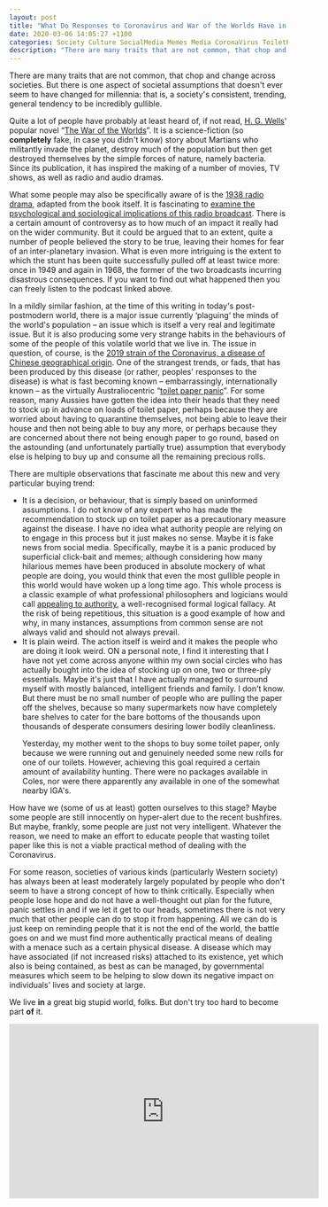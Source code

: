 ```yaml
---
layout: post
title: "What Do Responses to Coronavirus and War of the Worlds Have in Common?"
date: 2020-03-06 14:05:27 +1100
categories: Society Culture SocialMedia Memes Media CoronaVirus ToiletPaperPanic.
description: "There are many traits that are not common, that chop and change across societies.  But there is one aspect of societal assumptions that doesn't ever seem to have changed for millennia..."
---
```


There are many traits that are not common, that chop and change across societies.  But there is one aspect of societal assumptions that doesn't ever seem to have changed for millennia: that is, a society's consistent, trending, general tendency to be incredibly gullible.

Quite a lot of people have probably at least heard of, if not read, [H. G. Wells](https://www.britannica.com/biography/H-G-Wells)' popular novel &ldquo;[The War of the Worlds](https://www.britannica.com/topic/The-War-of-the-Worlds-novel-by-Wells)&rdquo;.  It is a science-fiction (so **completely** fake, in case you didn't know) story about Martians who militantly invade the planet, destroy much of the population but then get destroyed themselves by the simple forces of nature, namely bacteria.  Since its publication, it has inspired the making of a number of movies, TV shows, as well as radio and audio dramas.

What some people may also be specifically aware of is the [1938 radio drama](https://en.wikipedia.org/wiki/The_War_of_the_Worlds_(1938_radio_drama)), adapted from the book itself.  It is fascinating to [examine the psychological and sociological implications of this radio broadcast](https://www.wnycstudios.org/podcasts/radiolab/articles/war-worlds).  There is a certain amount of controversy as to how much of an impact it really had on the wider community.  But it could be argued that to an extent, quite a number of people believed the story to be true, leaving their homes for fear of an inter-planetary invasion.  What is even more intriguing is the extent to which the stunt has been quite successfully pulled off at least twice more: once in 1949 and again in 1968, the former of the two broadcasts incurring disastrous consequences.  If you want to find out what happened then you can freely listen to the podcast linked above.

In a mildly similar fashion, at the time of this writing in today's post-postmodern world, there is a major issue currently &lsquo;plaguing&lsquo; the minds of the world's population &ndash; an issue which is itself a very real and legitimate issue.  But it is also producing some very strange habits in the behaviours of some of the people of this volatile world that we live in.  The issue in question, of course, is the [2019 strain of the Coronavirus, a disease of Chinese geographical origin](https://www.who.int/emergencies/diseases/novel-coronavirus-2019).  One of the strangest trends, or fads, that has been produced by this disease (or rather, peoples' responses to the disease) is what is fast becoming known &ndash; embarrassingly, internationally known &ndash; as the virtually Australiocentric &ldquo;[toilet paper panic](https://www.bbc.com/news/world-australia-51731422)&rdquo;.  For some reason, many Aussies have gotten the idea into their heads that they need to stock up in advance on loads of toilet paper, perhaps because they are worried about having to quarantine themselves, not being able to leave their house and then not being able to buy any more, or perhaps because they are concerned about there not being enough paper to go round, based on the astounding (and unfortunately partially true) assumption that everybody else is helping to buy up and consume all the remaining precious rolls.

There are multiple observations that fascinate me about this new and very particular buying trend:
* It is a decision, or behaviour, that is simply based on uninformed assumptions.  I do not know of any expert who has made the recommendation to stock up on toilet paper as a precautionary measure against the disease.  I have no idea what authority people are relying on to engage in this process but it just makes no sense.  Maybe it is fake news from social media.  Specifically, maybe it is a panic produced by superficial click-bait and memes; although considering how many hilarious memes have been produced in absolute mockery of what people are doing, you would think that even the most gullible people in this world would have woken up a long time ago.  This whole process is a classic example of what professional philosophers and logicians would call [appealing to authority](https://philosophy.lander.edu/scireas/authority.html), a well-recognised formal logical fallacy.  At the risk of being repetitious, this situation is a good example of how and why, in many instances, assumptions from common sense are not always valid and should not always prevail.
* It is plain weird.  The action itself is weird and it makes the people who are doing it look weird.  ON a personal note, I find it interesting that I have not yet come across anyone within my own social circles who has actually bought into the idea of stocking up on one, two or three-ply essentials.  Maybe it's just that I have actually managed to surround myself with mostly balanced, intelligent friends and family.  I don't know.  But there must be no small number of people who are pulling the paper off the shelves, because so many supermarkets now have completely bare shelves to cater for the bare bottoms of the thousands upon thousands of desperate consumers desiring lower bodily cleanliness. <p> Yesterday, my mother went to the shops to buy some toilet paper, only because we were running out and genuinely needed some new rolls for one of our toilets.  However, achieving this goal required a certain amount of availability hunting.  There were no packages available in Coles, nor were there apparently any available in one of the somewhat nearby IGA's.

How have we (some of us at least) gotten ourselves to this stage? Maybe some people are still innocently on hyper-alert due to the recent bushfires.  But maybe, frankly, some people are just not very intelligent.  Whatever the reason, we need to make an effort to educate people that wasting toilet paper like this is not a viable practical method of dealing with the Coronavirus.

For some reason, societies of various kinds (particularly Western society) has always been at least moderately largely populated by people who don't seem to have a strong concept of how to think critically.  Especially when people lose hope and do not have a well-thought out plan for the future, panic settles in and if we let it get to our heads, sometimes there is not very much that other people can do to stop it from happening.  All we can do is just keep on reminding people that it is not the end of the world, the battle goes on and we must find more authentically practical means of dealing with a menace such as a certain physical disease.  A disease which may have associated (if not increased risks) attached to its existence, yet which also is being contained, as best as can be managed,  by governmental measures which seem to be helping to slow down its negative impact on individuals' lives and society at large.

We live **in** a great big stupid world, folks.  But don't try too hard to become part **of** it.

<iframe width="560" height="315" src="https://www.youtube.com/embed/ot_G9CEHw2Y" frameborder="0" allow="accelerometer; autoplay; encrypted-media; gyroscope; picture-in-picture" allowfullscreen></iframe>